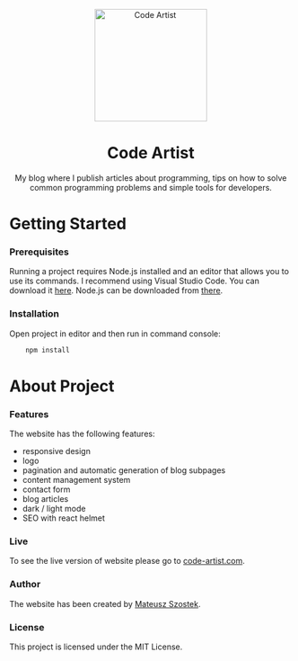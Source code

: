 <p align="center">
  <img width="200" src="https://user-images.githubusercontent.com/51017386/107850490-c1773a00-6dfa-11eb-968b-8683b5b84485.png" alt="Code Artist">
</p>
<h1 align = "center" >Code Artist</h1>
<p align = "center" > My blog where I publish articles about programming, tips on how to solve common programming problems and simple tools for developers. </p>

# Getting Started

### Prerequisites
Running a project requires Node.js installed and an editor that allows you to use its commands. I recommend using Visual Studio Code. You can download it [here](https://code.visualstudio.com/). Node.js can be downloaded from [there](https://nodejs.org/en/). 

### Installation
Open project in editor and then run in command console:
```bash
    npm install
```

# About Project
### Features
The website has the following features:
- responsive design
- logo
- pagination and automatic generation of blog subpages
- content management system
- contact form
- blog articles
- dark / light mode
- SEO with react helmet

### Live 
To see the live version of website please go to [code-artist.com](https://www.code-artist.com/).

### Author
The website has been created by [Mateusz Szostek](https://www.linkedin.com/in/mateusz-szostek-351978143/).

### License
This project is licensed under the MIT License.  


